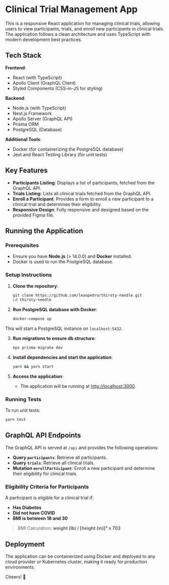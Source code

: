 # Clinical Trial Management App

This is a responsive React application for managing clinical trials, allowing users to view participants, trials, and enroll new participants in clinical trials. The application follows a clean architecture and uses TypeScript with modern development best practices.

## Tech Stack

**Frontend**:
- React (with TypeScript)
- Apollo Client (GraphQL Client)
- Styled Components (CSS-in-JS for styling)

**Backend**:
- Node.js (with TypeScript)
- Nest.js Framework
- Apollo Server (GraphQL API)
- Prisma ORM
- PostgreSQL (Database)

**Additional Tools**:
- Docker (for containerizing the PostgreSQL database)
- Jest and React Testing Library (for unit tests)

## Key Features

- **Participants Listing**: Displays a list of participants, fetched from the GraphQL API.
- **Trials Listing**: Lists all clinical trials fetched from the GraphQL API.
- **Enroll a Participant**: Provides a form to enroll a new participant to a clinical trial and determines their eligibility.
- **Responsive Design**: Fully responsive and designed based on the provided Figma file.

## Running the Application

### Prerequisites

- Ensure you have **Node.js** (> 14.0.0) and **Docker** installed.
- Docker is used to run the PostgreSQL database.

### Setup Instructions

1. **Clone the repository**:
   ```sh
   git clone https://github.com/leaopedro/thirsty-needle.git
   cd thirsty-needle
   ```

2. **Run PostgreSQL database with Docker**:
   ```sh
   docker-compose up
   ```
This will start a PostgreSQL instance on `localhost:5432`.

3. **Run migrations to ensure db structure**:
   ```sh
   npx prisma migrate dev
   ```
4. **Install dependencies and start the application**:
   ```sh
   yarn && yarn start
   ```

5. **Access the application**:
   - The application will be running at [http://localhost:3000](http://localhost:3000).

### Running Tests

To run unit tests:
```sh
yarn test
```

## GraphQL API Endpoints

The GraphQL API is served at `/api` and provides the following operations:
- **Query `participants`**: Retrieve all participants.
- **Query `trials`**: Retrieve all clinical trials.
- **Mutation `enrollParticipant`**: Enroll a new participant and determine their eligibility for clinical trials.

### Eligibility Criteria for Participants
A participant is eligible for a clinical trial if:
- **Has Diabetes**
- **Did not have COVID**
- **BMI is between 18 and 30**

> BMI Calculation: **weight (lb) / [height (in)]² x 703**

## Deployment
The application can be containerized using Docker and deployed to any cloud provider or Kubernetes cluster, making it ready for production environments.

Cheers! 🍻
